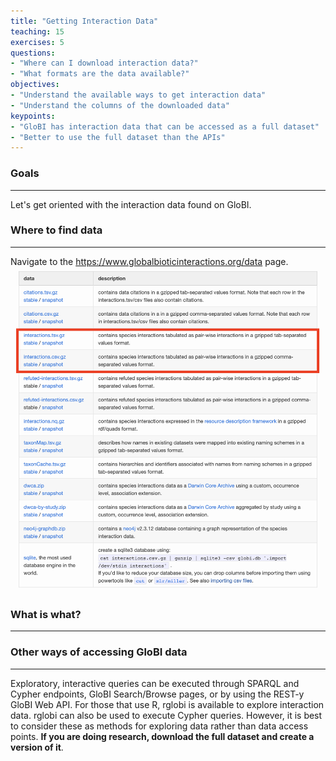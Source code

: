 ```yaml
---
title: "Getting Interaction Data"
teaching: 15
exercises: 5
questions:
- "Where can I download interaction data?"
- "What formats are the data available?"
objectives:
- "Understand the available ways to get interaction data"
- "Understand the columns of the downloaded data"
keypoints:
- "GloBI has interaction data that can be accessed as a full dataset"
- "Better to use the full dataset than the APIs"
---
```



### Goals
-----

Let's get oriented with the interaction data found on GloBI.

### Where to find data
-----

Navigate to the https://www.globalbioticinteractions.org/data page.
![GloBI Data Page](/fig/interaction-data.png)


### What is what?
-----



### Other ways of accessing GloBI data
-----

Exploratory, interactive queries can be executed through SPARQL and Cypher endpoints, GloBI Search/Browse pages, or by using the REST-y GloBI Web API. For those that use R, rglobi is available to explore interaction data. rglobi can also be used to execute Cypher queries. However, it is best to consider these as methods for exploring data rather than data access points. **If you are doing research, download the full dataset and create a version of it**.

